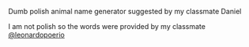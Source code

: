 Dumb polish animal name generator suggested by my classmate Daniel

I am not polish so the words were provided by my classmate [@leonardopoerio](https://github.com/leonardopoerio)
